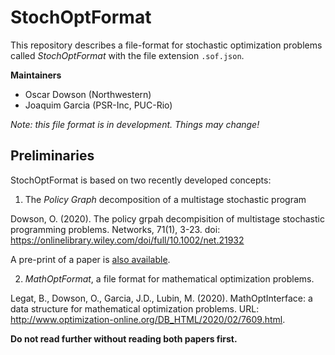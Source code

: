 # StochOptFormat

This repository describes a file-format for stochastic optimization problems
called _StochOptFormat_ with the file extension `.sof.json`.

**Maintainers**

- Oscar Dowson (Northwestern)
- Joaquim Garcia (PSR-Inc, PUC-Rio)

_Note: this file format is in development. Things may change!_

## Preliminaries

StochOptFormat is based on two recently developed concepts:

1. The _Policy Graph_ decomposition of a multistage stochastic program

  Dowson, O. (2020). The policy grpah decompisition of multistage stochastic
  programming problems. Networks, 71(1), 3-23. doi:
  https://onlinelibrary.wiley.com/doi/full/10.1002/net.21932

  A pre-print of a paper is [also available](http://www.optimization-online.org/DB_HTML/2018/11/6914.html).

2. _MathOptFormat_, a file format for mathematical optimization problems.

  Legat, B., Dowson, O., Garcia, J.D., Lubin, M. (2020). MathOptInterface: a
  data structure for mathematical optimization problems. URL:
  http://www.optimization-online.org/DB_HTML/2020/02/7609.html.

**Do not read further without reading both papers first.**

